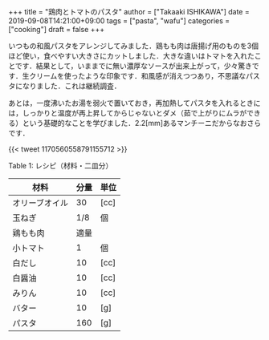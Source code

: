 +++
title = "鶏肉とトマトのパスタ"
author = ["Takaaki ISHIKAWA"]
date = 2019-09-08T14:21:00+09:00
tags = ["pasta", "wafu"]
categories = ["cooking"]
draft = false
+++

いつもの和風パスタをアレンジしてみました．鶏もも肉は唐揚げ用のものを3個ほど使い，食べやすい大きさにカットしました．大きな違いはトマトを入れたことです．結果として，いままでに無い濃厚なソースが出来上がって，少々驚きです．生クリームを使ったような印象です．和風感が消えつつあり，不思議なパスタになりました．これは継続調査．

あとは，一度沸いたお湯を弱火で置いておき，再加熱してパスタを入れるときには，しっかりと温度が再上昇してからじゃないとダメ（茹で上がりにムラができる）という基礎的なことを学びました．2.2[mm]あるマンチーニだからなおさらです．

{{< tweet 1170560558791155712 >}}

<div class="table-caption">
  <span class="table-number">Table 1</span>:
  レシピ（材料・二皿分）
</div>

| 材料    | 分量 | 単位 |
|-------|----|----|
| オリーブオイル | 30  | [cc] |
| 玉ねぎ  | 1/8 | 個   |
| 鶏もも肉 | 適量 |      |
| 小トマト | 1   | 個   |
| 白だし  | 10  | [cc] |
| 白醤油  | 10  | [cc] |
| みりん  | 10  | [cc] |
| バター  | 10  | [g]  |
| パスタ  | 160 | [g]  |
